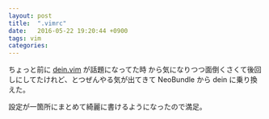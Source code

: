 ```yaml
---
layout: post
title:  ".vimrc"
date:   2016-05-22 19:20:44 +0900
tags: vim
categories:
---
```


ちょっと前に [dein.vim](http://github.com/Shougo/dein.vim) が話題になってた時
から気になりつつ面倒くさくて後回しにしてたけれど、とつぜんやる気が出てきて
NeoBundle から dein に乗り換えた。

設定が一箇所にまとめて綺麗に書けるようになったので満足。

<script src="https://gist.github.com/yamagh/edadebe96febd2f490bd65e233140f07.js"></script>

